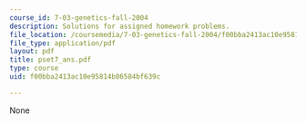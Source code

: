 ```yaml
---
course_id: 7-03-genetics-fall-2004
description: Solutions for assigned homework problems.
file_location: /coursemedia/7-03-genetics-fall-2004/f00bba2413ac10e95814b86584bf639c_pset7_ans.pdf
file_type: application/pdf
layout: pdf
title: pset7_ans.pdf
type: course
uid: f00bba2413ac10e95814b86584bf639c

---
```

None
